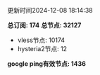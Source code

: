 更新时间2024-12-08 18:14:38

**总订阅: 174**
**总节点: 32127**
- vless节点: 10174
- hysteria2节点: 12

**google ping有效节点: 1436**
